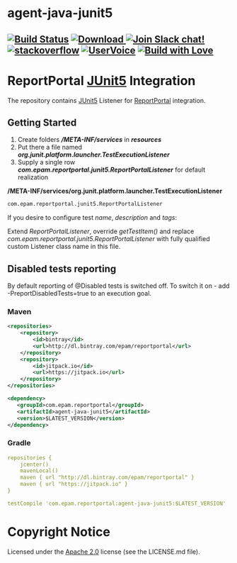 # agent-java-junit5
[![Build Status](https://travis-ci.org/reportportal/agent-java-junit5.svg?branch=master)](https://travis-ci.org/reportportal/agent-java-junit5)
[ ![Download](https://api.bintray.com/packages/epam/reportportal/agent-java-junit5/images/download.svg) ](https://bintray.com/epam/reportportal/agent-java-junit5/_latestVersion)
[![Join Slack chat!](https://reportportal-slack-auto.herokuapp.com/badge.svg)](https://reportportal-slack-auto.herokuapp.com)
[![stackoverflow](https://img.shields.io/badge/reportportal-stackoverflow-orange.svg?style=flat)](http://stackoverflow.com/questions/tagged/reportportal)
[![UserVoice](https://img.shields.io/badge/uservoice-vote%20ideas-orange.svg?style=flat)](https://rpp.uservoice.com/forums/247117-report-portal)
[![Build with Love](https://img.shields.io/badge/build%20with-❤%EF%B8%8F%E2%80%8D-lightgrey.svg)](http://reportportal.io?style=flat)
---
# ReportPortal [JUnit5](https://junit.org/junit5/) Integration

The repository contains [JUnit5](https://junit.org/junit5/docs/current/user-guide/) Listener for [ReportPortal](http://reportportal.io/) integration.

## Getting Started

1. Create folders **_/META-INF/services_** in **_resources_**
2. Put there a file named **_org.junit.platform.launcher.TestExecutionListener_**
3. Supply a single row **_com.epam.reportportal.junit5.ReportPortalListener_** for default realization

__/META-INF/services/org.junit.platform.launcher.TestExecutionListener__
```xml
com.epam.reportportal.junit5.ReportPortalListener
```

If you desire to configure test *name*, *description* and *tags*:

Extend *ReportPortalListener*, override *getTestItem()* and replace *com.epam.reportportal.junit5.ReportPortalListener*
with fully qualified custom Listener class name in this file.

## Disabled tests reporting
By default reporting of @Disabled tests is switched off. To switch it on - add -PreportDisabledTests=true to an execution goal.

### Maven

```xml
<repositories>
    <repository>
        <id>bintray</id>
        <url>http://dl.bintray.com/epam/reportportal</url>
    </repository>
    <repository>
        <id>jitpack.io</id>
        <url>https://jitpack.io</url>
    </repository>
</repositories>

<dependency>
   <groupId>com.epam.reportportal</groupId>
   <artifactId>agent-java-junit5</artifactId>
   <version>$LATEST_VERSION</version>
</dependency>
```

### Gradle

```yml
repositories {
    jcenter()
    mavenLocal()
    maven { url "http://dl.bintray.com/epam/reportportal" }
    maven { url "https://jitpack.io" }
}

testCompile 'com.epam.reportportal:agent-java-junit5:$LATEST_VERSION'
```


# Copyright Notice

Licensed under the [Apache 2.0](https://www.apache.org/licenses/LICENSE-2.0) license (see the LICENSE.md file).